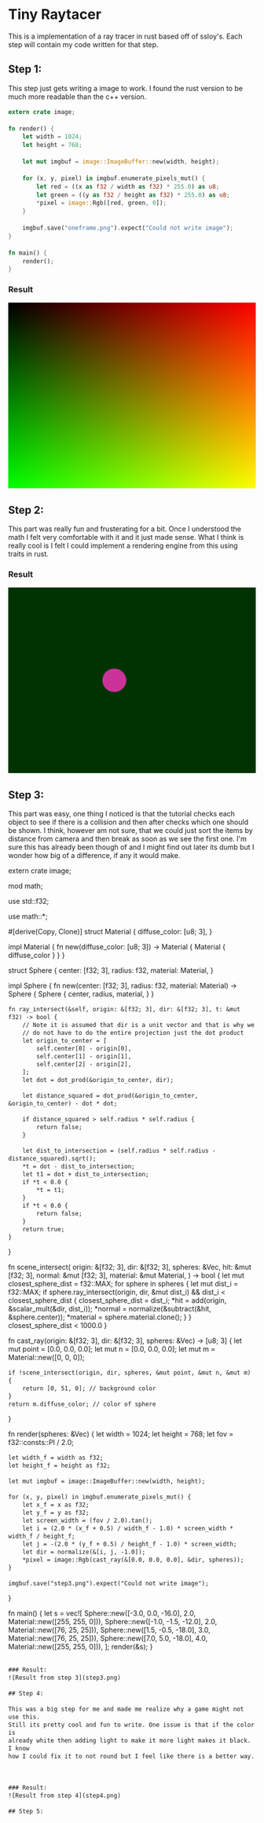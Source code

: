 # Tiny Raytacer
This is a implementation of a ray tracer in rust based off of ssloy's.
Each step will contain my code written for that step.

## Step 1:

This step just gets writing a image to work. I found the rust version to be much
more readable than the c++ version.

```rust
extern crate image;

fn render() {
    let width = 1024;
    let height = 768;

    let mut imgbuf = image::ImageBuffer::new(width, height);

    for (x, y, pixel) in imgbuf.enumerate_pixels_mut() {
        let red = ((x as f32 / width as f32) * 255.0) as u8;
        let green = ((y as f32 / height as f32) * 255.0) as u8;
        *pixel = image::Rgb([red, green, 0]);
    }

    imgbuf.save("oneframe.png").expect("Could not write image");
}

fn main() {
    render();
}
```

### Result
![Result of step 1](step1.png)

## Step 2:

This part was really fun and frusterating for a bit. Once I understood the math
I felt very comfortable with it and it just made sense. What I think is really 
cool is I felt I could implement a rendering engine from this using traits in 
rust.

### Result
![Result from step 2](step2.png)

## Step 3:

This part was easy, one thing I noticed is that the tutorial checks each object 
to see if there is a collision and then after checks which one should be shown.
I think, however am not sure, that we could just sort the items by distance from
camera and then break as soon as we see the first one. I'm sure this has already
been though of and I might find out later its dumb but I wonder how big of a 
difference, if any it would make.

extern crate image;

mod math;

use std::f32;

use math::*;

#[derive(Copy, Clone)]
struct Material {
    diffuse_color: [u8; 3],
}

impl Material {
    fn new(diffuse_color: [u8; 3]) -> Material {
        Material { diffuse_color }
    }
}

struct Sphere {
    center: [f32; 3],
    radius: f32,
    material: Material,
}

impl Sphere {
    fn new(center: [f32; 3], radius: f32, material: Material) -> Sphere {
        Sphere {
            center,
            radius,
            material,
        }
    }

    fn ray_intersect(&self, origin: &[f32; 3], dir: &[f32; 3], t: &mut f32) -> bool {
        // Note it is assumed that dir is a unit vector and that is why we
        // do not have to do the entire projection just the dot product
        let origin_to_center = [
            self.center[0] - origin[0],
            self.center[1] - origin[1],
            self.center[2] - origin[2],
        ];
        let dot = dot_prod(&origin_to_center, dir);

        let distance_squared = dot_prod(&origin_to_center, &origin_to_center) - dot * dot;

        if distance_squared > self.radius * self.radius {
            return false;
        }

        let dist_to_intersection = (self.radius * self.radius - distance_squared).sqrt();
        *t = dot - dist_to_intersection;
        let t1 = dot + dist_to_intersection;
        if *t < 0.0 {
            *t = t1;
        }
        if *t < 0.0 {
            return false;
        }
        return true;
    }
}

fn scene_intersect(
    origin: &[f32; 3],
    dir: &[f32; 3],
    spheres: &Vec<Sphere>,
    hit: &mut [f32; 3],
    normal: &mut [f32; 3],
    material: &mut Material,
) -> bool {
    let mut closest_sphere_dist = f32::MAX;
    for sphere in spheres {
        let mut dist_i = f32::MAX;
        if sphere.ray_intersect(origin, dir, &mut dist_i) && dist_i < closest_sphere_dist {
            closest_sphere_dist = dist_i;
            *hit = add(origin, &scalar_mult(&dir, dist_i));
            *normal = normalize(&subtract(&hit, &sphere.center));
            *material = sphere.material.clone();
        }
    }
    closest_sphere_dist < 1000.0
}

fn cast_ray(origin: &[f32; 3], dir: &[f32; 3], spheres: &Vec<Sphere>) -> [u8; 3] {
    let mut point = [0.0, 0.0, 0.0];
    let mut n = [0.0, 0.0, 0.0];
    let mut m = Material::new([0, 0, 0]);

    if !scene_intersect(origin, dir, spheres, &mut point, &mut n, &mut m) {
        return [0, 51, 0]; // background color
    }
    return m.diffuse_color; // color of sphere
}

fn render(spheres: &Vec<Sphere>) {
    let width = 1024;
    let height = 768;
    let fov = f32::consts::PI / 2.0;

    let width_f = width as f32;
    let height_f = height as f32;

    let mut imgbuf = image::ImageBuffer::new(width, height);

    for (x, y, pixel) in imgbuf.enumerate_pixels_mut() {
        let x_f = x as f32;
        let y_f = y as f32;
        let screen_width = (fov / 2.0).tan();
        let i = (2.0 * (x_f + 0.5) / width_f - 1.0) * screen_width * width_f / height_f;
        let j = -(2.0 * (y_f + 0.5) / height_f - 1.0) * screen_width;
        let dir = normalize(&[i, j, -1.0]);
        *pixel = image::Rgb(cast_ray(&[0.0, 0.0, 0.0], &dir, spheres));
    }

    imgbuf.save("step3.png").expect("Could not write image");
}

fn main() {
    let s = vec![
        Sphere::new([-3.0, 0.0, -16.0], 2.0, Material::new([255, 255, 0])),
        Sphere::new([-1.0, -1.5, -12.0], 2.0, Material::new([76, 25, 25])),
        Sphere::new([1.5, -0.5, -18.0], 3.0, Material::new([76, 25, 25])),
        Sphere::new([7.0, 5.0, -18.0], 4.0, Material::new([255, 255, 0])),
    ];
    render(&s);
}
```

### Result:
![Result from step 3](step3.png)

## Step 4:

This was a big step for me and made me realize why a game might not use this.
Still its pretty cool and fun to write. One issue is that if the color is 
already white then adding light to make it more light makes it black. I know 
how I could fix it to not round but I feel like there is a better way.



### Result:
![Result from step 4](step4.png)

## Step 5:
